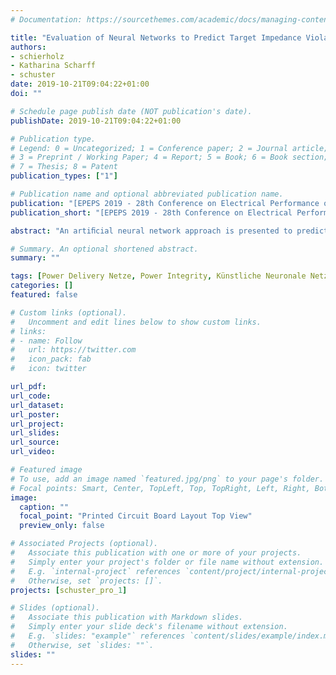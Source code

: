 ```yaml
---
# Documentation: https://sourcethemes.com/academic/docs/managing-content/

title: "Evaluation of Neural Networks to Predict Target Impedance Violations of Power Delivery Networks"
authors:
- schierholz
- Katharina Scharff
- schuster
date: 2019-10-21T09:04:22+01:00
doi: ""

# Schedule page publish date (NOT publication's date).
publishDate: 2019-10-21T09:04:22+01:00

# Publication type.
# Legend: 0 = Uncategorized; 1 = Conference paper; 2 = Journal article;
# 3 = Preprint / Working Paper; 4 = Report; 5 = Book; 6 = Book section;
# 7 = Thesis; 8 = Patent
publication_types: ["1"]

# Publication name and optional abbreviated publication name.
publication: "[EPEPS 2019 - 28th Conference on Electrical Performance of Electronic Packaging and Sytems]"
publication_short: "[EPEPS 2019 - 28th Conference on Electrical Performance of Electronic Packaging and Sytems]"

abstract: "An artiﬁcial neural network approach is presented to predict whether a power delivery network setup violates the target impedance. Random decoupling capacitor distributions are evaluated. It is shown that a prediction accuracy close to 90% can be achieved by choosing the right preprocessing method for the input data. The applicability towards variations of port location, target impedance and port termination is shown."

# Summary. An optional shortened abstract.
summary: ""

tags: [Power Delivery Netze, Power Integrity, Künstliche Neuronale Netze, Entkoppelkondensatoren]
categories: []
featured: false

# Custom links (optional).
#   Uncomment and edit lines below to show custom links.
# links:
# - name: Follow
#   url: https://twitter.com
#   icon_pack: fab
#   icon: twitter

url_pdf:
url_code:
url_dataset:
url_poster:
url_project:
url_slides:
url_source:
url_video:

# Featured image
# To use, add an image named `featured.jpg/png` to your page's folder. 
# Focal points: Smart, Center, TopLeft, Top, TopRight, Left, Right, BottomLeft, Bottom, BottomRight.
image:
  caption: ""
  focal_point: "Printed Circuit Board Layout Top View"
  preview_only: false

# Associated Projects (optional).
#   Associate this publication with one or more of your projects.
#   Simply enter your project's folder or file name without extension.
#   E.g. `internal-project` references `content/project/internal-project/index.md`.
#   Otherwise, set `projects: []`.
projects: [schuster_pro_1]

# Slides (optional).
#   Associate this publication with Markdown slides.
#   Simply enter your slide deck's filename without extension.
#   E.g. `slides: "example"` references `content/slides/example/index.md`.
#   Otherwise, set `slides: ""`.
slides: ""
---
```


